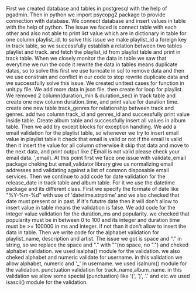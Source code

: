 First we created database and tables in postgresql with the help of pgadmin.
Then in python we import psycopg2 package to provide connection with database.
We connect database and insert values in table with the help of python.
The issue we faced is connect table with each other and also not able to print list value which are in dictionary in table for one column playlist_id.
to solve this issue we make playlist_id a foreign key in track table, so we successfully establish a relation between two tables playlist and track. and fetch the playlist_id from playlist table and print in track table.
When we closely monitor the data in table we saw that everytime we run the code it rewrite the data in tables means duplicate datas, so to solve this first we use turncate in sql to remove data and then we use constrain and conflict in our code to stop rewrite duplicate data and we successfully solve this issue.
We created unittest cases for function in unit.py file.
We add more data in json file.
then create for loop for playlist.
We removed 2 column(duration_min & duration_sec) in track table and create one new column duration_time, and print value for duration time.
create one new table track_genres for relationship between track and genres. add two column track_id and genres_id and successfully print value inside table.
Create album table and successfully insert all values in album table.
Then we add try except blocks for exception handling.
We add a email validation for the playlist table, so whenever we try to insert email value in playlist table it check that email is valid or not if the email is valid then it insert the value for all column otherwise it skip that data and move to the next data, and print output like ('Email is not valid please check your email data. ',email). At this point first we face one issue with validate_email package cheking  but  email_validator library give us normalizing email addresses and validating against a list of common disposable email services.
Then we continue to add code for date validation for the release_date in track table and album table. For it we use the datetime package and its different class. First we specify the formate of date like "%Y-%m-%d" with use of 'datetime.strptime' and we also checked that date must present or in past. if it's fututre date then it will don't allow to insert value in table means the validation is false.
We add code for the integer value validation for the duration_ms and popularity. we checked that popularity must be in between 0 to 100 and its integer and duration time must be >= 100000 in ms and integer. if not than it don't allow to insert the data in table.
Then we write code for the alphabet validation for playlist_name, description and artist. The issue we got is space and "." in string, so we replace the space and "." with ""(no space, no ".") and cheked alphabet validation. we used isalpha() module for the validation.
we also cheked alphabet and numeric validate for username. in this validation we allow alphabet, numeric and '_' in username. we used isalnum() module for the validation.
punctuation validation for track_name,album_name. in this validation we allow some special (punctuation) like '(', ')', '.' and etc.we used isascii() module for the validation.
